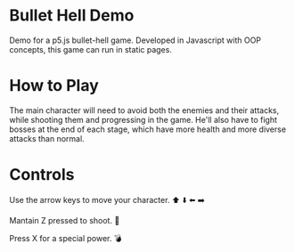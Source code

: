 # Bullet Hell Demo

Demo for a p5.js bullet-hell game.
Developed in Javascript with OOP concepts, this game can run in static pages.

# How to Play

The main character will need to avoid both the enemies and their attacks, while shooting them and progressing in the game.
He'll also have to fight bosses at the end of each stage, which have more health and more diverse attacks than normal.

# Controls

Use the arrow keys to move your character. :arrow_up: :arrow_down: :arrow_left: :arrow_right:

Mantain Z pressed to shoot. :gun:

Press X for a special power. :bomb:

